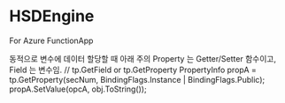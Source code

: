 # HSDEngine
For Azure FunctionApp

동적으로 변수에 데이터 할당할 때 아래 주의
Property 는 Getter/Setter 함수이고, Field 는 변수임.
// tp.GetField or tp.GetProperty
PropertyInfo propA = tp.GetProperty(secNum, BindingFlags.Instance | BindingFlags.Public);
propA.SetValue(opcA, obj.ToString());

